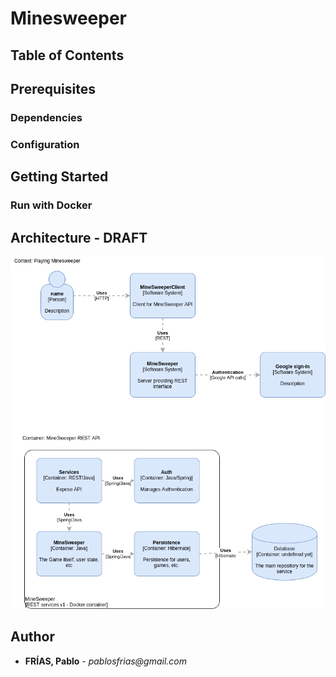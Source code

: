 # Minesweeper

## Table of Contents

## Prerequisites

### Dependencies

### Configuration

## Getting Started

### Run with Docker

## Architecture - DRAFT

![C4-Context](./docs/img/C4_minesweeper_draft.png)

## Author

- **FRÍAS, Pablo** - _pablosfrias@gmail.com_